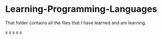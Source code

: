 # Learning-Programming-Languages
That folder contains all the files that I have learned and am learning.

s
s
s
s
s
